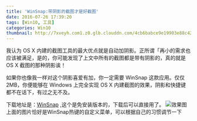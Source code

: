 ```yaml
---
title: 'WinSnap:带阴影的截图才是好截图'
date: 2016-07-26 17:39:20
tags: [Win10, 工具]
categories: Win10
thumbnail: http://7xveyh.com1.z0.glb.clouddn.com/4cb6babce9e19903e88c42bf61b1c49b503ec_mw_800_wm_1_wmp_3.jpg
---
```

我认为 OS X 内建的截图工具的最大优点就是自动加阴影。正所谓「再小的需求也应该被满足，是的，你可能发现了上文中所有<!--more-->的截图都是带有阴影的，真的就是 OS X 截图的那种阴影诶！

如果你也像我一样对这个阴影喜爱有加，你一定需要 WinSnap 这款应用。仅仅 2MB，你便能够在 Windows 上完全实现 OS X 内建截图的效果，阴影和快捷键都不在话下，有过之无不及。

下载地址是：[WinSnap](http://pan.baidu.com/s/1miCSG4o)	,这个是免安装版本的，下载后可以直接用了。
![效果图](http://7xveyh.com1.z0.glb.clouddn.com/sshot-2.png)
上面的图片恰好是WinSnap热键的自定义菜单，可以根据自己的习惯调节一下

